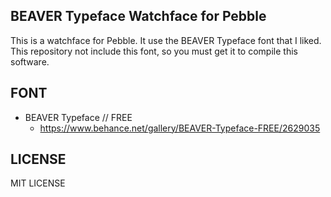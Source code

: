 ## BEAVER Typeface Watchface for Pebble

This is a watchface for Pebble. It use the BEAVER Typeface font that I liked.
This repository not include this font, so you must get it to compile this software.

## FONT

* BEAVER Typeface // FREE
    * https://www.behance.net/gallery/BEAVER-Typeface-FREE/2629035

## LICENSE

MIT LICENSE
